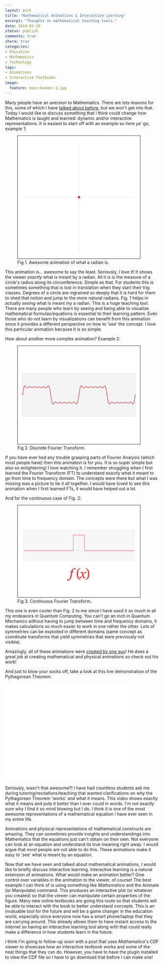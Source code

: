 ```yaml
---
layout: post
title: "Mathematical Animations & Interactive Learning"
excerpt: "Thoughts on mathematical teaching tools."
date: 2014-03-20
status: publish
comments: true
share: true
categories:
- Education
- Mathematics
- Technology
tags:
- Animations
- Interactive Textbooks
image:
  feature: main-banner-2.jpg
---
```


Many people have an aversion to Mathematics. There are lots reasons for this, some of which I have <a title="Math 101: Simple Flawed Proofs" href="/blog/2011/09/23/math-101-simple-flawed-proofs/" target="_blank">talked about before</a>, but we won't get into that. Today I would like to discuss something that I think could change how Mathematics is taught and learned: dynamic and/or interactive representations. It is easiest to start off with an example so here ya' go, example 1:

<figure>
	<a href="http://en.wikipedia.org/wiki/File:Circle_radians.gif" target="_blank"><img alt="Awesome animation of what a radian is." src="/images/Circle_radians.gif" width="400" border="1" /></a>
	<figcaption>Fig 1. Awesome animation of what a radian is.</figcaption>
</figure>

This animation is... awesome to say the least. Seriously, I love it! It shows the viewer <em>exactly</em> what is meant by a radian. All it is is the measure of a circle's radius along its circumference. Simple as that. For students this is sometimes something that is lost in translation when they start their trig classes. Degrees of a circle are ingrained so deeply that it is hard for them to shed that notion and jump to the more natural radians. Fig. 1 helps in actually <em>seeing</em> what is meant my a radian. This is a huge teaching tool. There are many people who learn by seeing and being able to visualize mathematical formulas/equations is essential to their learning pattern. Even those who do not learn by visualizations can benefit from this animation since it provides a different perspective on how to 'see' the concept. I love this particular animation because it is so simple.

How about another more complex animation? Example 2:

<figure>
	<a href="http://en.wikipedia.org/wiki/File:Fourier_transform_time_and_frequency_domains.gif" target="_blank"><img alt="Fourier Transform" src="/images/Fourier_transform_time_and_frequency_domains.gif" width="400" border="1" /></a>
	<figcaption>Fig 2. Discrete Fourier Transform.</figcaption>
</figure>

If you have ever had any trouble grasping parts of Fourier Analysis (which most people have) then this animation is for you. It is so super simple but also so enlightening! I love watching it. I remember struggling when I first learned the Fourier Transform (FT) to understand exactly what it meant to go from time to frequency domain. The concepts were there but what I was missing was a picture to tie it all together. I would have loved to see this animation when I first learned FTs, it would have helped out a lot.

And for the continuous case of Fig. 2:

<figure>
	<a href="http://en.wikipedia.org/wiki/File:Continuous_Fourier_transform_of_rect_and_sinc_functions.gif" target="_blank"><img alt="Continuous Fourier Transform" src="/images/Continuous_Fourier_transform_of_rect_and_sinc_functions.gif" width="400" border="1" /></a>
	<figcaption>Fig 3. Continuous Fourier Transform.</figcaption>
</figure>

This one is even cooler than Fig. 2 to me since I have used it <em>so much</em> in all my endeavors in Quantum Computing. You can't go an inch in Quantum Mechanics without having to jump between time and frequency domains, it makes calculations <em>so</em> much easier to work in one rather the other. Lots of symmetries can be exploited in different domains (same concept as coordinate transforms that yield symmetries that were previously not visible).

Amazingly, all of these animations were <a href="http://commons.wikimedia.org/wiki/User:LucasVB" target="_blank">created by one guy</a>! He does a great job at creating mathematical and physical animations so check out his work!

And just to blow your socks off, take a look at this live demonstration of the Pythagorean Theorem:

<iframe src="//www.youtube.com/embed/CAkMUdeB06o" height="315" width="400" allowfullscreen="" frameborder="0"></iframe>

Seriously, wasn't that awesome?! I have had countless students ask me during tutoring/recitations/teaching that wanted clarifications on <em>why</em> the Pythagorean Theorem 'works' and what it means. This video shows exactly what it means and puts it better than I ever could in words. I'm not exactly sure why I find it so mind blowing but I do. I think it is one of the most awesome representations of a mathematical equation I have ever seen in my entire life.

Animations and physical representations of mathematical constructs are amazing. They can sometimes provide insights and understandings into Mathematics that the equations just can't obtain on their own. Not everyone can look at an equation and understand its true meaning right away. I would argue that <em>most</em> people are not able to do this. These animations make it easy to 'see' what is meant by an equation.</p>
<p>Now that we have seen and talked about mathematical animations, I would like to briefly discuss interactive learning. Interactive learning is a natural extension of animations. What would make an animation better? Give control over variables in the animation to the viewer, of course! The best example I can think of is using something like <em>Mathematica</em> and the Animate (or Manipulate) command. This produces an interactive plot (or whatever you created) so that the viewer can manipulate certain properties of the figure. Many new online textbooks are going this route so that students will be able to interact with the book to better understand concepts. This is an invaluable tool for the future and will be a game changer in the education world, especially since everyone now has a smart phone/laptop that they are carrying around. This already allows them to have instant access to the internet so having an interactive learning tool along with that could really make a difference in how students learn in the future.</p>
<p>I think I'm going to follow-up soon with a post that uses <em>Mathematica</em>'s CDF viewer to showcase how an interactive textbook works and some of the neat things that they can do. However, you have to have the plugin installed to view the CDF file so I have to go download that before I can make one!
